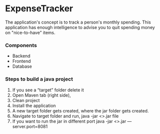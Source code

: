 # ExpenseTracker
The application's concept is to track a person's monthly spending. This application has enough intelligence to advise you to quit spending money on "nice-to-have" items.

### Components
- Backend
- Frontend
- Database

### Steps to build a java project
1. If you see a “target” folder delete it
2. Open Maven tab (right side),
  1. Clean project
  2. Install the application
3. A new target folder gets created, where the jar folder gets created.
4. Navigate to target folder and run,  java -jar <>.jar file
5. If you want to run the jar in different port java -jar <>.jar —server.port=8081
